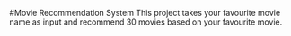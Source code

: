 #Movie Recommendation System 
This project takes your favourite movie name as input and recommend 30 movies based on your favourite movie.
 
